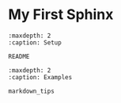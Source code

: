 # My First Sphinx


```{toctree}
:maxdepth: 2
:caption: Setup

README
```

```{toctree}
:maxdepth: 2
:caption: Examples

markdown_tips
```
